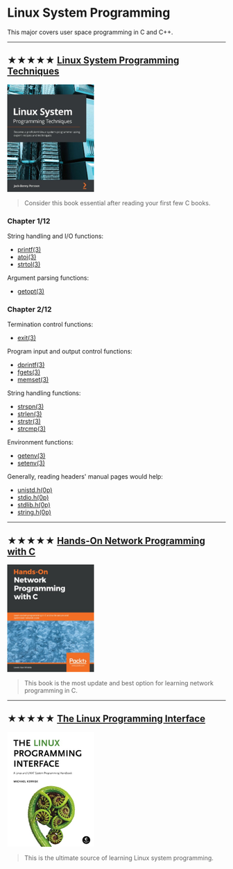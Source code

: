 # Linux System Programming

This major covers user space programming in C and C++.

- - -

## ★★★★★ [Linux System Programming Techniques](https://www.amazon.com/Linux-System-Programming-Techniques-proficient/dp/1789951283)
<img alt="9781789951288" src="covers/9781789951288.jpg" width="200"/>

> Consider this book essential after reading your first few C books.

### Chapter 1/12

String handling and I/O functions:

* [printf(3)](https://manpages.org/printf/3)
* [atoi(3)](https://manpages.org/atoi/3)
* [strtol(3)](https://manpages.org/strtol/3)

Argument parsing functions:

* [getopt(3)](https://manpages.org/getopt/3)

### Chapter 2/12

Termination control functions:

* [exit(3)](https://manpages.org/exit/3)

Program input and output control functions:

* [dprintf(3)](https://manpages.org/dprintf/3)
* [fgets(3)](https://manpages.org/fgets/3)
* [memset(3)](https://manpages.org/memset/3)

String handling functions:

* [strspn(3)](https://manpages.org/strspn/3)
* [strlen(3)](https://manpages.org/strlen/3)
* [strstr(3)](https://manpages.org/strstr/3)
* [strcmp(3)](https://manpages.org/strcmp/3)

Environment functions:

* [getenv(3)](https://manpages.org/getenv/3)
* [setenv(3)](https://manpages.org/setenv/3)

Generally, reading headers' manual pages would help:

* [unistd.h(0p)](https://manpages.org/unistdh)
* [stdio.h(0p)](https://manpages.org/stdioh)
* [stdlib.h(0p)](https://manpages.org/stdlibh)
* [string.h(0p)](https://manpages.org/stringh)

- - -

## ★★★★★ [Hands-On Network Programming with C](https://www.amazon.com/Hands-Network-Programming-programming-optimized/dp/1789349869/ref=mp_s_a_1_1?crid=1TNWEFU77MLI9&keywords=network+Programming+in+c&qid=1656491085&sprefix=network+programming+in+%2Caps%2C1749&sr=8-1)
<img alt="9781789349863" src="covers/9781789349863.jpg" width="200"/>

> This book is the most update and best option for learning network programming in C.

- - -

## ★★★★★ [The Linux Programming Interface](https://www.amazon.com/Linux-Programming-Interface-System-Handbook/dp/1593272200/ref=mp_s_a_1_1?keywords=the+Linux+programming+interface&qid=1656499287&sr=8-1)
<img alt="9781593272203" src="covers/9781593272203.jpg" width="200"/>

> This is the ultimate source of learning Linux system programming.

